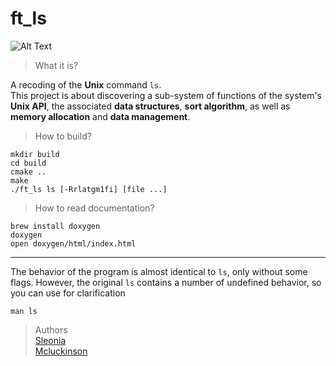 # ft_ls

![Alt Text](https://media1.giphy.com/media/SwCAaCjWtPrMhnX7K7/giphy.gif)

> What it is?

A recoding of the **Unix** command `ls`.  
This project is about discovering a sub-system of functions of the system's **Unix API**, the associated **data structures**, **sort algorithm**, as well as **memory allocation** and **data management**.

> How to build?
```
mkdir build
cd build
cmake ..
make
./ft_ls ls [-Rrlatgm1fi] [file ...]
```

> How to read documentation?
```
brew install doxygen
doxygen
open doxygen/html/index.html
```
---
The behavior of the program is almost identical to `ls`, only without some flags. However, the original `ls` contains a number of undefined behavior, so you can use for clarification
```
man ls
```
> Authors  
[Sleonia](https://github.com/sleonia)  
[Mcluckinson](https://github.com/Mcluckinson/)
